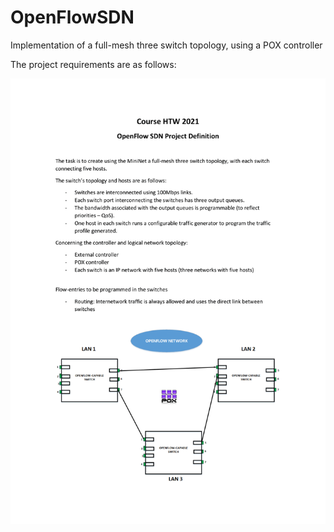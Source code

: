# OpenFlowSDN
Implementation of a full-mesh three switch topology, using a POX controller

The project requirements are as follows:

![Screenshot](images/requirements.png)

